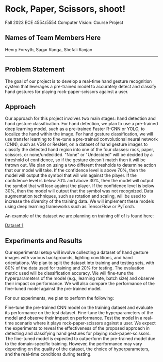 # Rock, Paper, Scissors, shoot!
Fall 2023 ECE 4554/5554 Computer Vision: Course Project

## Names of Team Members Here
Henry Forsyth, Sagar Ranga, Shefali Ranjan

---


## Problem Statement
The goal of our project is to develop a real-time hand gesture recognition system that leverages a pre-trained model to accurately detect and classify hand gestures for playing rock-paper-scissors against a user.

## Approach
Our approach for this project involves two main stages: hand detection and hand gesture classification. For hand detection, we plan to use a pre-trained deep learning model, such as a pre-trained Faster R-CNN or YOLO, to localize the hand within the image. For hand gesture classification, we will use transfer learning to fine-tune a pre-trained convolutional neural network (CNN), such as VGG or ResNet, on a dataset of hand gesture images to classify the detected hand region into one of the four classes: rock, paper, scissors, or none/undecided. "None" or "Undecided" will be decided by a threshold of confidence, so if the gesture doesn't match then it will be thrown out. We plan on using a two different thresholds to determine action that our model will take. If the confidence level is above 70%, then the model will output the symbol that will win against the player. If the confidence level is below 70% and above 30%, then the model will output the symbol that will lose against the player. If the confidence level is below 30%, then the model will output that the symbol was not recognized. Data augmentation techniques, such as rotation and scaling, will be used to increase the diversity of the training data. We will implement these models using deep learning frameworks such as TensorFlow or PyTorch.

An example of the dataset we are planning on training off of is found here:

[Dataset 1](https://public.roboflow.com/classification/rock-paper-scissors/1)

## Experiments and Results
Our experimental setup will involve collecting a dataset of hand gesture images with various backgrounds, lighting conditions, and hand orientations. We plan to split the dataset into training and testing sets, with 80% of the data used for training and 20% for testing. The evaluation metric used will be classification accuracy. We will fine-tune the hyperparameters of the model (e.g., learning rate, batch size) and observe their impact on performance. We will also compare the performance of the fine-tuned model against the pre-trained model.

For our experiments, we plan to perform the following:

Fine-tune the pre-trained CNN model on the training dataset and evaluate its performance on the test dataset.
Fine-tune the hyperparameters of the model and observe their impact on performance.
Test the model in a real-time scenario where it plays rock-paper-scissors against a user.
We expect the experiments to reveal the effectiveness of the proposed approach in detecting and classifying hand gestures for playing rock-paper-scissors. The fine-tuned model is expected to outperform the pre-trained model due to the domain-specific training. However, the performance may vary depending on the quality of the dataset, the choice of hyperparameters, and the real-time conditions during testing.
